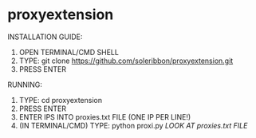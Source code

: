 # proxyextension
INSTALLATION GUIDE:
1. OPEN TERMINAL/CMD SHELL
2. TYPE: git clone https://github.com/soleribbon/proxyextension.git
3. PRESS ENTER


RUNNING:
1. TYPE: cd proxyextension
2. PRESS ENTER
3. ENTER IPS INTO proxies.txt FILE (ONE IP PER LINE!)
4. (IN TERMINAL/CMD) TYPE: python proxi.py
*LOOK AT proxies.txt FILE*





